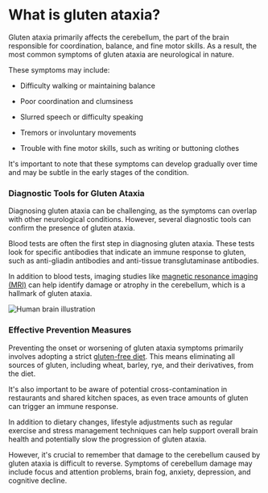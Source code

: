 # What is gluten ataxia?

Gluten ataxia primarily affects the cerebellum, the part of the brain responsible for coordination, balance, and fine motor skills. As a result, the most common symptoms of gluten ataxia are neurological in nature.

These symptoms may include:

- Difficulty walking or maintaining balance

- Poor coordination and clumsiness

- Slurred speech or difficulty speaking

- Tremors or involuntary movements

- Trouble with fine motor skills, such as writing or buttoning clothes

It's important to note that these symptoms can develop gradually over time and may be subtle in the early stages of the condition.

### **Diagnostic Tools for Gluten Ataxia**

Diagnosing gluten ataxia can be challenging, as the symptoms can overlap with other neurological conditions. However, several diagnostic tools can confirm the presence of gluten ataxia.

Blood tests are often the first step in diagnosing gluten ataxia. These tests look for specific antibodies that indicate an immune response to gluten, such as anti-gliadin antibodies and anti-tissue transglutaminase antibodies.

In addition to blood tests, imaging studies like [magnetic resonance imaging (MRI)](https://www.drberg.com/blog/ct-scan-versus-mri-how-they-differ) can help identify damage or atrophy in the cerebellum, which is a hallmark of gluten ataxia.

![Human brain illustration](https://drberg-dam.imgix.net/others/human-brain-stimulation-activity-neuron-close.jpg?w=992&auto=compress,format)

### **Effective Prevention Measures**

Preventing the onset or worsening of gluten ataxia symptoms primarily involves adopting a strict [gluten-free diet](https://www.drberg.com/blog/is-the-gluten-free-healthy-on-a-ketogenic-diet). This means eliminating all sources of gluten, including wheat, barley, rye, and their derivatives, from the diet.

It's also important to be aware of potential cross-contamination in restaurants and shared kitchen spaces, as even trace amounts of gluten can trigger an immune response.

In addition to dietary changes, lifestyle adjustments such as regular exercise and stress management techniques can help support overall brain health and potentially slow the progression of gluten ataxia.

However, it's crucial to remember that damage to the cerebellum caused by gluten ataxia is difficult to reverse. Symptoms of cerebellum damage may include focus and attention problems, brain fog, anxiety, depression, and cognitive decline.
